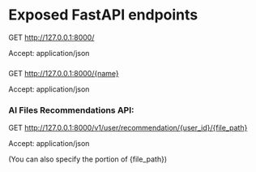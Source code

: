 # Exposed FastAPI endpoints

GET http://127.0.0.1:8000/

Accept: application/json

###

GET http://127.0.0.1:8000/{name}

Accept: application/json

###

###  AI Files Recommendations API:

GET http://127.0.0.1:8000/v1/user/recommendation/{user_id}/{file_path} 

Accept: application/json

(You can also specify the portion of {file_path})



